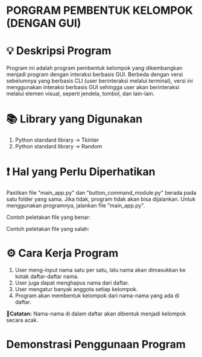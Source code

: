 # PORGRAM PEMBENTUK KELOMPOK (DENGAN GUI)
# 💡 Deskripsi Program
Program ini adalah program pembentuk kelompok yang dikembangkan menjadi program dengan interaksi berbasis GUI. Berbeda dengan versi sebelumnya yang berbasis CLI (user berinteraksi melalui terminal), versi ini menggunakan interaksi berbasis GUI sehingga user akan berinteraksi melalui elemen visual, seperti jendela, tombol, dan lain-lain.

# 📚 Library yang Digunakan
1. Python standard library -> Tkinter
2. Python standard library -> Random

# ❗ Hal yang Perlu Diperhatikan
Pastikan file "main_app.py" dan "button_command_module.py" berada pada satu folder yang sama. Jika tidak, program tidak akan bisa dijalankan. Untuk menggunakan programnya, jalankan file "main_app.py".

Contoh peletakan file yang benar:

Contoh peletakan file yang salah:

# ⚙ Cara Kerja Program
1. User meng-input nama satu per satu, lalu nama akan dimasukkan ke kotak daftar-daftar nama.
2. User juga dapat menghapus nama dari daftar.
3. User mengatur banyak anggota setiap kelompok.
4. Program akan membentuk kelompok dari nama-nama yang ada di daftar.

**📝Catatan:** Nama-nama di dalam daftar akan dibentuk menjadi kelompok secara acak.


# Demonstrasi Penggunaan Program


